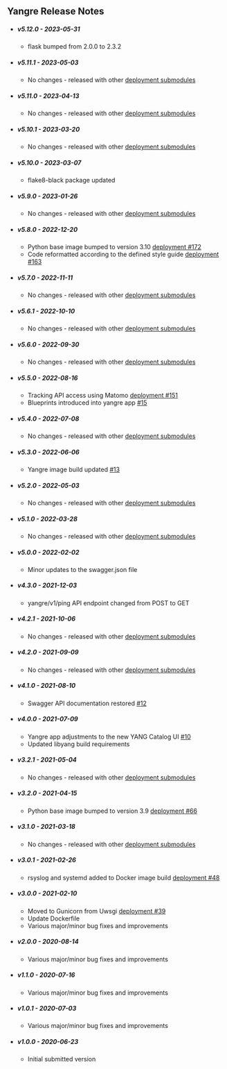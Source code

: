## Yangre Release Notes

* ##### v5.12.0 - 2023-05-31

  * flask bumped from 2.0.0 to 2.3.2

* ##### v5.11.1 - 2023-05-03

  * No changes - released with other [deployment submodules](https://github.com/YangCatalog/deployment)

* ##### v5.11.0 - 2023-04-13

  * No changes - released with other [deployment submodules](https://github.com/YangCatalog/deployment)

* ##### v5.10.1 - 2023-03-20

  * No changes - released with other [deployment submodules](https://github.com/YangCatalog/deployment)

* ##### v5.10.0 - 2023-03-07

  * flake8-black package updated

* ##### v5.9.0 - 2023-01-26

  * No changes - released with other [deployment submodules](https://github.com/YangCatalog/deployment)

* ##### v5.8.0 - 2022-12-20

  * Python base image bumped to version 3.10 [deployment #172](https://github.com/YangCatalog/deployment/issues/172)
  * Code reformatted according to the defined style guide [deployment #163](https://github.com/YangCatalog/deployment/issues/163)

* ##### v5.7.0 - 2022-11-11

  * No changes - released with other [deployment submodules](https://github.com/YangCatalog/deployment)

* ##### v5.6.1 - 2022-10-10

  * No changes - released with other [deployment submodules](https://github.com/YangCatalog/deployment)

* ##### v5.6.0 - 2022-09-30

  * No changes - released with other [deployment submodules](https://github.com/YangCatalog/deployment)

* ##### v5.5.0 - 2022-08-16

  * Tracking API access using Matomo [deployment #151](https://github.com/YangCatalog/deployment/issues/151)
  * Blueprints introduced into yangre app [#15](https://github.com/YangCatalog/yangre/issues/15)

* ##### v5.4.0 - 2022-07-08

  * No changes - released with other [deployment submodules](https://github.com/YangCatalog/deployment)

* ##### v5.3.0 - 2022-06-06

  * Yangre image build updated [#13](https://github.com/YangCatalog/yangre/issues/13)

* ##### v5.2.0 - 2022-05-03

  * No changes - released with other [deployment submodules](https://github.com/YangCatalog/deployment)

* ##### v5.1.0 - 2022-03-28

  * No changes - released with other [deployment submodules](https://github.com/YangCatalog/deployment)

* ##### v5.0.0 - 2022-02-02

  * Minor updates to the swagger.json file

* ##### v4.3.0 - 2021-12-03

  * yangre/v1/ping API endpoint changed from POST to GET

* ##### v4.2.1 - 2021-10-06

  * No changes - released with other [deployment submodules](https://github.com/YangCatalog/deployment)

* ##### v4.2.0 - 2021-09-09

  * No changes - released with other [deployment submodules](https://github.com/YangCatalog/deployment)

* ##### v4.1.0 - 2021-08-10

  * Swagger API documentation restored [#12](https://github.com/YangCatalog/yangre/issues/12)

* ##### v4.0.0 - 2021-07-09

  * Yangre app adjustments to the new YANG Catalog UI [#10](https://github.com/YangCatalog/yangre/issues/10)
  * Updated libyang build requirements

* ##### v3.2.1 - 2021-05-04

  * No changes - released with other [deployment submodules](https://github.com/YangCatalog/deployment)

* ##### v3.2.0 - 2021-04-15

  * Python base image bumped to version 3.9 [deployment #66](https://github.com/YangCatalog/deployment/issues/66)

* ##### v3.1.0 - 2021-03-18

  * No changes - released with other [deployment submodules](https://github.com/YangCatalog/deployment)

* ##### v3.0.1 - 2021-02-26

  * rsyslog and systemd added to Docker image build [deployment #48](https://github.com/YangCatalog/deployment/issues/48)

* ##### v3.0.0 - 2021-02-10

  * Moved to Gunicorn from Uwsgi [deployment #39](https://github.com/YangCatalog/deployment/issues/39)
  * Update Dockerfile
  * Various major/minor bug fixes and improvements

* ##### v2.0.0 - 2020-08-14

  * Various major/minor bug fixes and improvements

* ##### v1.1.0 - 2020-07-16

  * Various major/minor bug fixes and improvements

* ##### v1.0.1 - 2020-07-03

  * Various major/minor bug fixes and improvements

* ##### v1.0.0 - 2020-06-23

  * Initial submitted version
